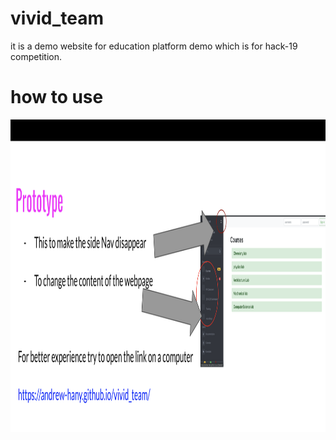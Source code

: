 # vivid_team
it is a demo website for education platform demo which is for hack-19 competition.

# how to use
  
<p align="center">
  <img src="info.png" width="800" height="500" >
 
</p>
